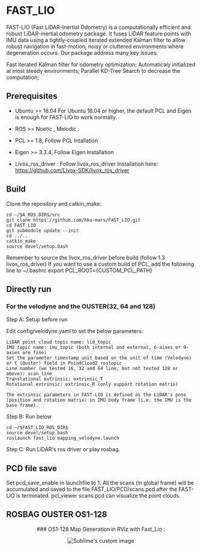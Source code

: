 
# FAST_LIO

FAST-LIO (Fast LiDAR-Inertial Odometry) is a computationally efficient and robust LiDAR-inertial odometry package. It fuses LiDAR feature points with IMU data using a tightly-coupled iterated extended Kalman filter to allow robust navigation in fast-motion, noisy or cluttered environments where degeneration occurs. Our package address many key issues:

  Fast iterated Kalman filter for odometry optimization;
  Automaticaly initialized at most steady environments;
  Parallel KD-Tree Search to decrease the computation;



## Prerequisites

- Ubuntu >= 16.04
For Ubuntu 18.04 or higher, the default PCL and Eigen is enough for FAST-LIO to work normally.
- ROS >= Noetic , Melodic . 
- PCL >= 1.8, Follow PCL Intallation 
- Eigen >= 3.3.4, Follow Eigen Installation

- Livox_ros_driver : Follow livox_ros_driver Installation here: https://github.com/Livox-SDK/livox_ros_driver

## Build

Clone the repository and catkin_make:

    cd ~/$A_ROS_DIR$/src
    git clone https://github.com/hku-mars/FAST_LIO.git
    cd FAST_LIO
    git submodule update --init
    cd ../..
    catkin_make
    source devel/setup.bash
Remember to source the livox_ros_driver before build (follow 1.3 livox_ros_driver)
If you want to use a custom build of PCL, add the following line to ~/.bashrc export PCL_ROOT={CUSTOM_PCL_PATH}


## Directly run
### For the velodyne and the OUSTER(32, 64 and 128) 

Step A: Setup before run

Edit config/velodyne.yaml to set the below parameters:

    LiDAR point cloud topic name: lid_topic
    IMU topic name: imu_topic (both internal and external, 6-aixes or 9-axies are fine)
    Set the parameter timestamp_unit based on the unit of time (Velodyne) or t (Ouster) field in PoindCloud2 rostopic
    Line number (we tested 16, 32 and 64 line, but not tested 128 or above): scan_line
    Translational extrinsic: extrinsic_T
    Rotational extrinsic: extrinsic_R (only support rotation matrix)

    The extrinsic parameters in FAST-LIO is defined as the LiDAR's pose (position and rotation matrix) in IMU body frame (i.e. the IMU is the base frame).

Step B: Run below

    cd ~/$FAST_LIO_ROS_DIR$
    source devel/setup.bash
    roslaunch fast_lio mapping_velodyne.launch

Step C: Run LiDAR's ros driver or play rosbag.



## PCD file save

Set pcd_save_enable in launchfile to 1. All the scans (in global frame) will be accumulated and saved to the file FAST_LIO/PCD/scans.pcd after the FAST-LIO is terminated.
pcl_viewer scans.pcd can visualize the point clouds.



## ROSBAG OUSTER OS1-128 
    
<p align="center">  ### OS1-128 Map Generation in RViz with Fast_Lio :  </p> 
    
   
  <p align="center">   
  <img src="https://user-images.githubusercontent.com/97898968/158196791-3807d46c-276b-46f8-8905-d717eae299f6.png?raw=true" alt="Sublime's custom image"/>
</p>

